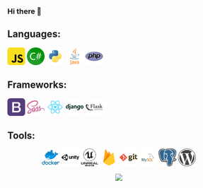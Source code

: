 ### Hi there 👋

## Languages: 

<p align="left">
	<img style="margin-right: 10;"height="40" src="./icons/javascript.png">
	<img style="margin-right: 10;"height="40" src="./icons/csharp.png">
	<img style="margin-right: 10;"height="40" src="./icons/python.png">
	<img style="margin-right: 10;"height="40" src="./icons/java.png">
	<img style="margin-right: 10;"height="40" src="./icons/php.png">
</p>

## Frameworks: 

<p align="left">
	<img height="40" src="./icons/bootstrap.png">
	<img height="40" src="./icons/sass.png">
	<img height="40" src="./icons/react.png">
	<img height="40" src="./icons/django.png">
	<img height="40" src="./icons/flask.png">
</p>


## Tools: 

<p align="center">
	<img height="40" src="./icons/docker.png">
	<img height="40" src="./icons/unity.png">
	<img height="40" src="./icons/unreal-engine.png">
	<img height="40" src="./icons/firebase.png">
	<img height="40" src="./icons/git.png">
	<img height="40" src="./icons/mysql.png">
	<img height="40" src="./icons/postgresql.png">
	<img height="40" src="./icons/wordpress.png">
</p>


<p align="center">
	<img src="https://github-readme-stats.vercel.app/api/top-langs/?username=karolprofic&exclude_repo=Fishy-Towers"/>
</p>


<!--
**karolprofic/karolprofic** is a ✨ _special_ ✨ repository because its `README.md` (this file) appears on your GitHub profile.

Here are some ideas to get you started:

- 🔭 I’m currently working on ...
- 🌱 I’m currently learning ...
- 👯 I’m looking to collaborate on ...
- 🤔 I’m looking for help with ...
- 💬 Ask me about ...
- 📫 How to reach me: ...
- 😄 Pronouns: ...
- ⚡ Fun fact: ...
-->
